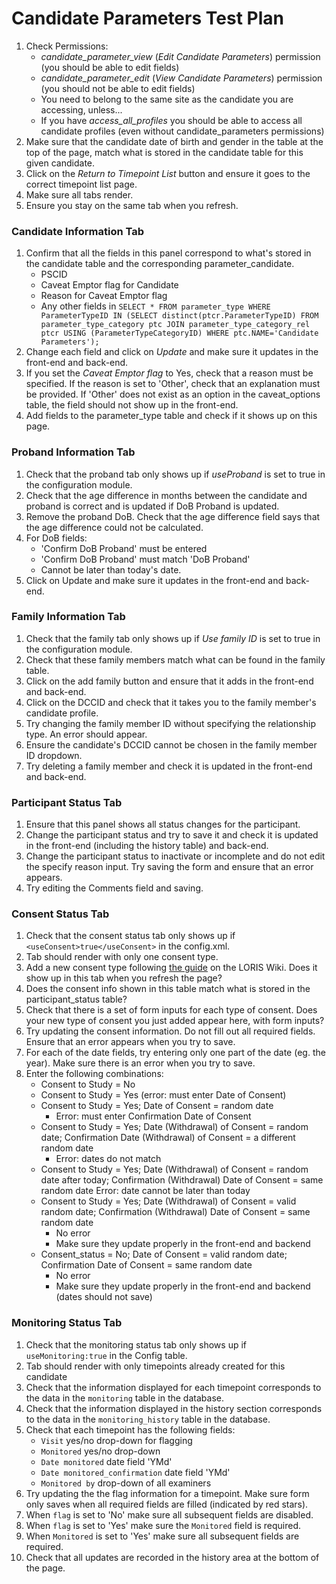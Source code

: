 # Candidate Parameters Test Plan

1. Check Permissions:
    * _candidate_parameter_view_ (_Edit Candidate Parameters_) permission (you should be able to edit fields)
	* _candidate_parameter_edit_ (_View Candidate Parameters_) permission (you should not be able to edit fields)
	* You need to belong to the same site as the candidate you are accessing, unless...
	* If you have _access_all_profiles_ you should be able to access all candidate profiles (even without candidate_parameters permissions)
2. Make sure that the candidate date of birth and gender in the table at the top of the page, match what is stored in the candidate table for this given candidate.
3. Click on the *Return to Timepoint List* button and ensure it goes to the correct timepoint list page.
4. Make sure all tabs render. 
5. Ensure you stay on the same tab when you refresh.

### Candidate Information Tab
1. Confirm that all the fields in this panel correspond to what's stored in the candidate table and the corresponding parameter_candidate.
	* PSCID
	* Caveat Emptor flag for Candidate
	* Reason for Caveat Emptor flag
	* Any other fields in `SELECT * FROM parameter_type WHERE ParameterTypeID IN (SELECT distinct(ptcr.ParameterTypeID) FROM parameter_type_category ptc JOIN parameter_type_category_rel ptcr USING (ParameterTypeCategoryID) WHERE ptc.NAME='Candidate Parameters');`
2. Change each field and click on *Update* and make sure it updates in the front-end and back-end.
3. If you set the *Caveat Emptor flag* to Yes, check that a reason must be specified. If the reason is set to 'Other', check that an explanation must be provided. If 'Other' does not exist as an option in the caveat_options table, the field should not show up in the front-end.
4. Add fields to the parameter_type table and check if it shows up on this page.

### Proband Information Tab
1. Check that the proband tab only shows up if _useProband_ is set to true in the configuration module.
2. Check that the age difference in months between the candidate and proband is correct and is updated if DoB Proband is updated.
3. Remove the proband DoB. Check that the age difference field says that the age difference could not be calculated.
4. For DoB fields:
    * 'Confirm DoB Proband' must be entered
    * 'Confirm DoB Proband' must match 'DoB Proband'
    * Cannot be later than today's date.
5. Click on Update and make sure it updates in the front-end and back-end.

### Family Information Tab
1. Check that the family tab only shows up if _Use family ID_ is set to true in the configuration module.
2. Check that these family members match what can be found in the family table.
3. Click on the add family button and ensure that it adds in the front-end and back-end.
4. Click on the DCCID and check that it takes you to the family member's candidate profile.
5. Try changing the family member ID without specifying the relationship type. An error should appear.
6. Ensure the candidate's DCCID cannot be chosen in the family member ID dropdown.
7. Try deleting a family member and check it is updated in the front-end and back-end.

### Participant Status Tab
1. Ensure that this panel shows all status changes for the participant.
2. Change the participant status and try to save it and check it is updated in the front-end (including the history table) and back-end.
3. Change the participant status to inactivate or incomplete and do not edit the specify reason input. Try saving the form and ensure that an error appears.
4. Try editing the Comments field and saving.

### Consent Status Tab
1. Check that the consent status tab only shows up if `<useConsent>true</useConsent>` in the config.xml.
2. Tab should render with only one consent type.
3. Add a new consent type following [the guide](https://github.com/aces/Loris/wiki/Candidate-Information-Page) on the LORIS Wiki. Does it show up in this tab when you refresh the page?
4. Does the consent info shown in this table match what is stored in the participant_status table?
5. Check that there is a set of form inputs for each type of consent. Does your new type of consent you just added appear here, with form inputs?
6. Try updating the consent information. Do not fill out all required fields. Ensure that an error appears when you try to save.
7. For each of the date fields, try entering only one part of the date (eg. the year). Make sure there is an error when you try to save.
8. Enter the following combinations:
    * Consent to Study = No
    * Consent to Study = Yes (error: must enter Date of Consent)
    * Consent to Study = Yes; Date of Consent = random date
        * Error: must enter Confirmation Date of Consent
    * Consent to Study = Yes; Date (Withdrawal) of Consent = random date; Confirmation Date (Withdrawal) of Consent = a different random date
        * Error: dates do not match
    * Consent to Study = Yes; Date (Withdrawal) of Consent = random date after today; Confirmation (Withdrawal) Date of Consent = same random date
        Error: date cannot be later than today
    * Consent to Study = Yes; Date (Withdrawal) of Consent = valid random date; Confirmation (Withdrawal) Date of Consent = same random date
        * No error
        * Make sure they update properly in the front-end and backend 
    * Consent_status = No; Date of Consent = valid random date; Confirmation Date of Consent = same random date
        * No error
        * Make sure they update properly in the front-end and backend (dates should not save)
    
### Monitoring Status Tab
1. Check that the monitoring status tab only shows up if `useMonitoring:true` in the Config table.
2. Tab should render with only timepoints already created for this candidate
3. Check that the information displayed for each timepoint corresponds to the data in the `monitoring` table in the database.
4. Check that the information displayed in the history section corresponds to the data in the `monitoring_history` table in the database.
5. Check that each timepoint has the following fields: 
   * `Visit` yes/no drop-down for flagging
   * `Monitored` yes/no drop-down 
   * `Date monitored` date field 'YMd'
   * `Date monitored_confirmation` date field 'YMd'
   * `Monitored by` drop-down of all examiners  
6. Try updating the the flag information for a timepoint. Make sure form only saves when all required fields are filled (indicated by red stars).
7. When `flag` is set to 'No' make sure all subsequent fields are disabled.
8. When `flag` is set to 'Yes' make sure the `Monitored` field is required.
9. When `Monitored` is set to 'Yes' make sure all subsequent fields are required.
10. Check that all updates are recorded in the history area at the bottom of the page.